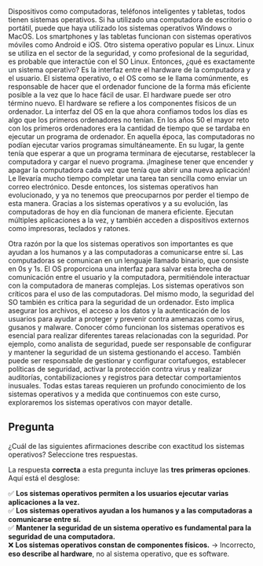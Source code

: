 
Dispositivos como computadoras, teléfonos inteligentes y tabletas, todos tienen sistemas operativos. Si ha utilizado una computadora de escritorio o portátil, puede que haya utilizado los sistemas operativos Windows o MacOS. Los smartphones y las tabletas funcionan con sistemas operativos móviles como Android e iOS. Otro sistema operativo popular es Linux. Linux se utiliza en el sector de la seguridad, y como profesional de la seguridad, es probable que interactúe con el SO Linux. Entonces, ¿qué es exactamente un sistema operativo? Es la interfaz entre el hardware de la computadora y el usuario. El sistema operativo, o el OS como se le llama comúnmente, es responsable de hacer que el ordenador funcione de la forma más eficiente posible a la vez que lo hace fácil de usar. El hardware puede ser otro término nuevo. El hardware se refiere a los componentes físicos de un ordenador. La interfaz del OS en la que ahora confiamos todos los días es algo que los primeros ordenadores no tenían. En los años 50 el mayor reto con los primeros ordenadores era la cantidad de tiempo que se tardaba en ejecutar un programa de ordenador. En aquella época, las computadoras no podían ejecutar varios programas simultáneamente. En su lugar, la gente tenía que esperar a que un programa terminara de ejecutarse, restablecer la computadora y cargar el nuevo programa. ¡Imagínese tener que encender y apagar la computadora cada vez que tenía que abrir una nueva aplicación! Le llevaría mucho tiempo completar una tarea tan sencilla como enviar un correo electrónico. Desde entonces, los sistemas operativos han evolucionado, y ya no tenemos que preocuparnos por perder el tiempo de esta manera. Gracias a los sistemas operativos y a su evolución, las computadoras de hoy en día funcionan de manera eficiente. Ejecutan múltiples aplicaciones a la vez, y también acceden a dispositivos externos como impresoras, teclados y ratones.

Otra razón por la que los sistemas operativos son importantes es que ayudan a los humanos y a las computadoras a comunicarse entre sí. Las computadoras se comunican en un lenguaje llamado binario, que consiste en 0s y 1s. El OS proporciona una interfaz para salvar esta brecha de comunicación entre el usuario y la computadora, permitiéndole interactuar con la computadora de maneras complejas. Los sistemas operativos son críticos para el uso de las computadoras. Del mismo modo, la seguridad del SO también es crítica para la seguridad de un ordenador. Esto implica asegurar los archivos, el acceso a los datos y la autenticación de los usuarios para ayudar a proteger y prevenir contra amenazas como virus, gusanos y malware. Conocer cómo funcionan los sistemas operativos es esencial para realizar diferentes tareas relacionadas con la seguridad. Por ejemplo, como analista de seguridad, puede ser responsable de configurar y mantener la seguridad de un sistema gestionando el acceso. También puede ser responsable de gestionar y configurar cortafuegos, establecer políticas de seguridad, activar la protección contra virus y realizar auditorías, contabilizaciones y registros para detectar comportamientos inusuales. Todas estas tareas requieren un profundo conocimiento de los sistemas operativos y a medida que continuemos con este curso, exploraremos los sistemas operativos con mayor detalle.

## Pregunta

¿Cuál de las siguientes afirmaciones describe con exactitud los sistemas operativos? Seleccione tres respuestas.

La respuesta **correcta** a esta pregunta incluye las **tres primeras opciones**. Aquí está el desglose:

✅ **Los sistemas operativos permiten a los usuarios ejecutar varias aplicaciones a la vez.**  
✅ **Los sistemas operativos ayudan a los humanos y a las computadoras a comunicarse entre sí.**  
✅ **Mantener la seguridad de un sistema operativo es fundamental para la seguridad de una computadora.**  
❌ **Los sistemas operativos constan de componentes físicos.** → Incorrecto, **eso describe al hardware**, no al sistema operativo, que es software.

